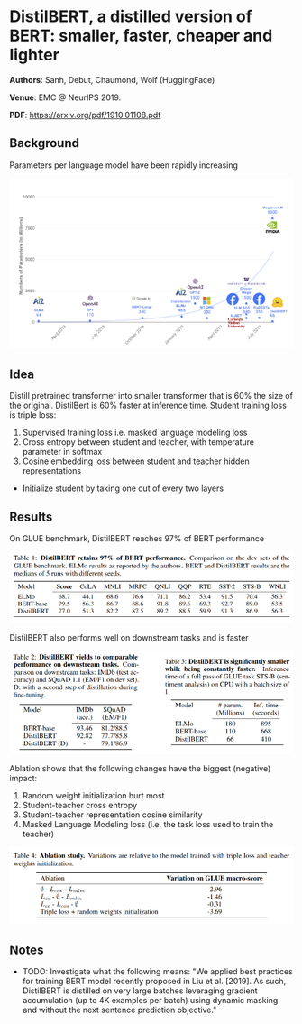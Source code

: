 # DistilBERT, a distilled version of BERT: smaller, faster, cheaper and lighter

__Authors__: Sanh, Debut, Chaumond, Wolf (HuggingFace)

__Venue__: EMC @ NeurIPS 2019.

__PDF__: https://arxiv.org/pdf/1910.01108.pdf

## Background

Parameters per language model have been rapidly increasing

![](parameters_over_time.png)

## Idea

Distill pretrained transformer into smaller transformer that is 60% the size of the original.
DistilBert is 60% faster at inference time. Student training loss is triple loss:


1. Supervised training loss i.e. masked language modeling loss
2. Cross entropy between student and teacher, with temperature parameter in softmax
3. Cosine embedding loss between student and teacher hidden representations

- Initialize student by taking one out of every two layers


## Results

On GLUE benchmark, DistilBERT reaches 97% of BERT performance

![](results_glue.png)

DistilBERT also performs well on downstream tasks and is faster

![](results_imdb_squad_time.png)

Ablation shows that the following changes have the biggest (negative) impact:
1. Random weight initialization hurt most
2. Student-teacher cross entropy
3. Student-teacher representation cosine similarity
4. Masked Language Modeling loss (i.e. the task loss used to train the teacher)

![](results_ablation.png)

## Notes

- TODO: Investigate what the following means: "We applied best practices for training BERT model
  recently proposed in Liu et al. [2019]. As such, DistilBERT is distilled on very large batches
  leveraging gradient accumulation (up to 4K
  examples per batch) using dynamic masking and without the next sentence prediction objective."